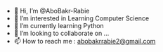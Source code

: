 - 👋 Hi, I’m @AboBakr-Rabie
- 👀 I’m interested in Learning Computer Science
- 🌱 I’m currently learning Python
- 💞️ I’m looking to collaborate on ...
- 📫 How to reach me : abobakrrabie2@gmail.com

<!---
AboBakr-Rabie/AboBakr-Rabie is a ✨ special ✨ repository because its `README.md` (this file) appears on your GitHub profile.
You can click the Preview link to take a look at your changes.
--->
